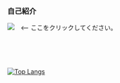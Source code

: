 ### 自己紹介

<a href=""> <img src="https://img.shields.io/badge/ポートフォリオ-F05138?style=flat-square&logo=internetexplorer&logoColor=white"/></a>　<-- ここをクリックしてください。

<br></br>
<br></br>
[![Top Langs](https://github-readme-stats.vercel.app/api/top-langs/?username=Dong-ho23&layout=compact&hide=css,html)](https://github.com/Dong-ho23/github-readme-stats)
